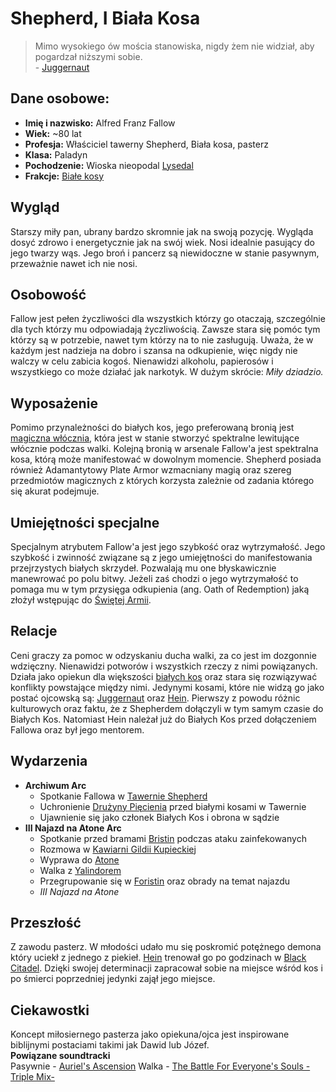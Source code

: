 # Shepherd, I Biała Kosa
> Mimo wysokiego ów mościa stanowiska, nigdy żem nie widział, aby pogardzał niższymi sobie.  
>  \- [Juggernaut](Juggernaut.md)
## Dane osobowe:
- **Imię i nazwisko:** Alfred Franz Fallow
- **Wiek:** ~80 lat
- **Profesja:** Właściciel tawerny Shepherd, Biała kosa, pasterz
- **Klasa:** Paladyn
- **Pochodzenie:** Wioska nieopodal [Lysedal](Lysedal.md)
- **Frakcje:** [Białe kosy](Bia%C5%82e%20kosy.md)
## Wygląd
Starszy miły pan, ubrany bardzo skromnie jak na swoją pozycję. Wygląda dosyć zdrowo i energetycznie jak na swój wiek. Nosi idealnie pasujący do jego twarzy wąs. Jego broń i pancerz są niewidoczne w stanie pasywnym, przeważnie nawet ich nie nosi.
## Osobowość
Fallow jest pełen życzliwości dla wszystkich którzy go otaczają, szczególnie dla tych którzy mu odpowiadają życzliwością. Zawsze stara się pomóc tym którzy są w potrzebie, nawet tym którzy na to nie zasługują. Uważa, że w każdym jest nadzieja na dobro i szansa na odkupienie, więc nigdy nie walczy w celu zabicia kogoś. Nienawidzi alkoholu, papierosów i wszystkiego co może działać jak narkotyk. W dużym skrócie: *Miły dziadzio.*
## Wyposażenie
Pomimo przynależności do białych kos, jego preferowaną bronią jest [magiczna włócznia](Spear%20of%20The%20Holy%20Alliance.md), która jest w stanie stworzyć spektralne lewitujące włócznie podczas walki. Kolejną bronią w arsenale Fallow'a jest spektralna kosa, którą może manifestować w dowolnym momencie. Shepherd posiada również Adamantytowy Plate Armor wzmacniany magią oraz szereg przedmiotów magicznych z których korzysta zależnie od zadania którego się akurat podejmuje. 
## Umiejętności specjalne
Specjalnym atrybutem Fallow'a jest jego szybkość oraz wytrzymałość. Jego szybkość i zwinność związane są z jego umiejętności do manifestowania przejrzystych białych skrzydeł. Pozwalają mu one błyskawicznie manewrować po polu bitwy. Jeżeli zaś chodzi o jego wytrzymałość to pomaga mu w tym przysięga odkupienia (ang. Oath of Redemption) jaką złożył wstępując do  [Świętej Armii](%C5%9Awi%C4%99ta%20Armia.md).
## Relacje 
Ceni graczy za pomoc w odzyskaniu ducha walki, za co jest im dozgonnie wdzięczny. Nienawidzi potworów i wszystkich rzeczy z nimi powiązanych. Działa jako opiekun dla większości [białych kos](Bia%C5%82e%20kosy.md) oraz stara się rozwiązywać konflikty powstające między nimi. Jedynymi kosami, które nie widzą go jako postać ojcowską są: [Juggernaut](Juggernaut.md) oraz [Hein](Arbiter%20Hein.md). Pierwszy z powodu różnic kulturowych oraz faktu, że z Shepherdem dołączyli w tym samym czasie do Białych Kos. Natomiast Hein należał już do Białych Kos przed dołączeniem Fallowa oraz był jego mentorem.
## Wydarzenia
- **Archiwum Arc**
	- Spotkanie Fallowa w [Tawernie Shepherd](Tawerna%20Shepherd.md)
	- Uchronienie [Drużyny Pięcienia](Dru%C5%BCyna%20Pi%C4%99cienia.md) przed białymi kosami w Tawernie
	- Ujawnienie się jako członek Białych Kos i obrona w sądzie
- **III Najazd na Atone Arc**
	- Spotkanie przed bramami [Bristin](Bristin.md) podczas ataku zainfekowanych
	- Rozmowa w [Kawiarni Gildii Kupieckiej](Kawiarnia%20Gildii%20Kupieckiej.md)
	- Wyprawa do [Atone](Atone.md)
	- Walka z [Yalindorem](Yalindor.md)
	- Przegrupowanie się w [Foristin](Foristin.md) oraz obrady na temat najazdu
	- *III Najazd na Atone*
## Przeszłość
Z zawodu pasterz. W młodości udało mu się poskromić potężnego demona który uciekł z jednego z piekieł. [Hein](Arbiter%20Hein.md) trenował go po godzinach w [Black Citadel](Black%20Citadel.md). Dzięki swojej determinacji zapracował sobie na miejsce wśród kos i po śmierci poprzedniej jedynki zajął jego miejsce.
## Ciekawostki
Koncept miłosiernego pasterza jako opiekuna/ojca jest inspirowane biblijnymi postaciami takimi jak Dawid lub Józef.  
**Powiązane soundtracki**   
Pasywnie - [Auriel's Ascension](https://www.youtube.com/watch?v=fHxQ4Nk9tpo)
Walka - [The Battle For Everyone's Souls -Triple Mix-](https://www.youtube.com/watch?v=99sr7nyxkOc)
